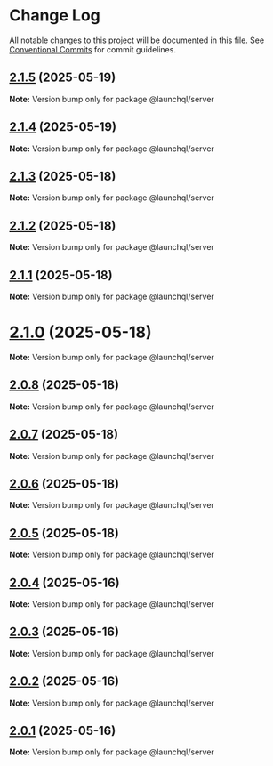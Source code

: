 # Change Log

All notable changes to this project will be documented in this file.
See [Conventional Commits](https://conventionalcommits.org) for commit guidelines.

## [2.1.5](https://github.com/launchql/launchql/compare/@launchql/server@2.1.4...@launchql/server@2.1.5) (2025-05-19)

**Note:** Version bump only for package @launchql/server





## [2.1.4](https://github.com/launchql/launchql/compare/@launchql/server@2.1.3...@launchql/server@2.1.4) (2025-05-19)

**Note:** Version bump only for package @launchql/server





## [2.1.3](https://github.com/launchql/launchql/compare/@launchql/server@2.1.2...@launchql/server@2.1.3) (2025-05-18)

**Note:** Version bump only for package @launchql/server





## [2.1.2](https://github.com/launchql/launchql/compare/@launchql/server@2.1.1...@launchql/server@2.1.2) (2025-05-18)

**Note:** Version bump only for package @launchql/server





## [2.1.1](https://github.com/launchql/launchql/compare/@launchql/server@2.1.0...@launchql/server@2.1.1) (2025-05-18)

**Note:** Version bump only for package @launchql/server





# [2.1.0](https://github.com/launchql/launchql/compare/@launchql/server@2.0.8...@launchql/server@2.1.0) (2025-05-18)

**Note:** Version bump only for package @launchql/server





## [2.0.8](https://github.com/launchql/launchql/compare/@launchql/server@2.0.7...@launchql/server@2.0.8) (2025-05-18)

**Note:** Version bump only for package @launchql/server





## [2.0.7](https://github.com/launchql/launchql/compare/@launchql/server@2.0.6...@launchql/server@2.0.7) (2025-05-18)

**Note:** Version bump only for package @launchql/server





## [2.0.6](https://github.com/launchql/launchql/compare/@launchql/server@2.0.5...@launchql/server@2.0.6) (2025-05-18)

**Note:** Version bump only for package @launchql/server





## [2.0.5](https://github.com/launchql/launchql/compare/@launchql/server@2.0.4...@launchql/server@2.0.5) (2025-05-18)

**Note:** Version bump only for package @launchql/server





## [2.0.4](https://github.com/launchql/launchql/compare/@launchql/server@2.0.3...@launchql/server@2.0.4) (2025-05-16)

**Note:** Version bump only for package @launchql/server





## [2.0.3](https://github.com/launchql/launchql/compare/@launchql/server@2.0.2...@launchql/server@2.0.3) (2025-05-16)

**Note:** Version bump only for package @launchql/server





## [2.0.2](https://github.com/launchql/launchql/compare/@launchql/server@2.0.1...@launchql/server@2.0.2) (2025-05-16)

**Note:** Version bump only for package @launchql/server





## [2.0.1](https://github.com/launchql/launchql/compare/@launchql/server@1.1.3...@launchql/server@2.0.1) (2025-05-16)

**Note:** Version bump only for package @launchql/server
